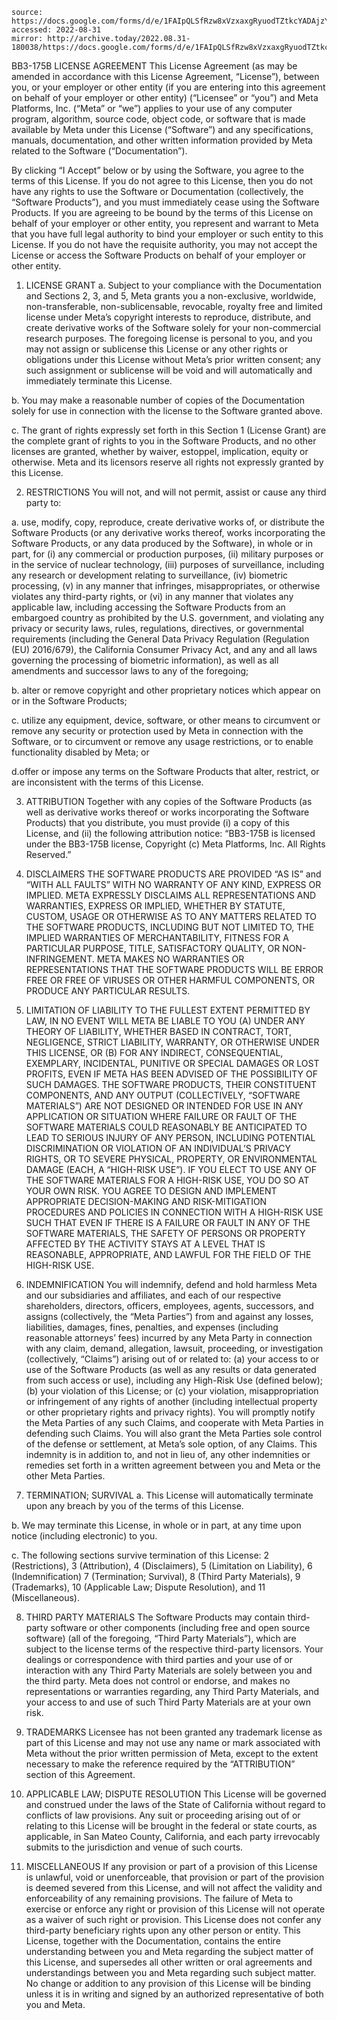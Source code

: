 ```
source: https://docs.google.com/forms/d/e/1FAIpQLSfRzw8xVzxaxgRyuodTZtkcYADAjzYjN5gcxx6DMa4XaGwwhQ/viewform
accessed: 2022-08-31
mirror: http://archive.today/2022.08.31-180038/https://docs.google.com/forms/d/e/1FAIpQLSfRzw8xVzxaxgRyuodTZtkcYADAjzYjN5gcxx6DMa4XaGwwhQ/viewform
```
BB3-175B LICENSE AGREEMENT
This License Agreement (as may be amended in accordance with this License Agreement, “License”), between you, or your employer or other entity (if you are entering into this agreement on behalf of your employer or other entity) (“Licensee” or “you”) and Meta Platforms, Inc. (“Meta” or “we”) applies to your use of any computer program, algorithm, source code, object code, or software that is made available by Meta under this License (“Software”) and any specifications, manuals, documentation, and other written information provided by Meta related to the Software (“Documentation”).  

By clicking “I Accept” below or by using the Software, you agree to the terms of this License.  If you do not agree to this License, then you do not have any rights to use the Software or Documentation (collectively, the “Software Products”), and you must immediately cease using the Software Products.  If you are agreeing to be bound by the terms of this License on behalf of your employer or other entity, you represent and warrant to Meta that you have full legal authority to bind your employer or such entity to this License. If you do not have the requisite authority, you may not accept the License or access the Software Products on behalf of your employer or other entity.

1. LICENSE GRANT
a. Subject to your compliance with the Documentation and Sections 2, 3, and 5, Meta grants you a non-exclusive, worldwide, non-transferable, non-sublicensable, revocable, royalty free and limited license under Meta’s copyright interests to reproduce, distribute, and create derivative works of the Software solely for your non-commercial research purposes.  The foregoing license is personal to you, and you may not assign or sublicense this License or any other rights or obligations under this License without Meta’s prior written consent; any such assignment or sublicense will be void and will automatically and immediately terminate this License.  

b. You may make a reasonable number of copies of the Documentation solely for use in connection with the license to the Software granted above. 

c. The grant of rights expressly set forth in this Section 1 (License Grant) are the complete grant of rights to you in the Software Products, and no other licenses are granted, whether by waiver, estoppel, implication, equity or otherwise.  Meta and its licensors reserve all rights not expressly granted by this License. 

2. RESTRICTIONS
You will not, and will not permit, assist or cause any third party to:

a. use, modify, copy, reproduce, create derivative works of, or distribute the Software Products (or any derivative works thereof, works incorporating the Software Products, or any data produced by the Software), in whole or in part, for (i) any commercial or production purposes, (ii) military purposes or in the service of nuclear technology, (iii) purposes of surveillance, including any research or development relating to surveillance, (iv) biometric processing, (v) in any manner that infringes, misappropriates, or otherwise violates any third-party rights, or (vi) in any manner that violates any applicable law, including accessing the Software Products from an embargoed country as prohibited by the U.S. government, and violating any privacy or security laws, rules, regulations, directives, or governmental requirements (including the General Data Privacy Regulation (Regulation (EU) 2016/679), the California Consumer Privacy Act, and any and all laws governing the processing of biometric information), as well as all amendments and successor laws to any of the foregoing;

b. alter or remove copyright and other proprietary notices which appear on or in the Software Products; 

c. utilize any equipment, device, software, or other means to circumvent or remove any security or protection used by Meta in connection with the Software, or to circumvent or remove any usage restrictions, or to enable functionality disabled by Meta; or

d.offer or impose any terms on the Software Products that alter, restrict, or are inconsistent with the terms of this License.

3. ATTRIBUTION
Together with any copies of the Software Products (as well as derivative works thereof or works incorporating the Software Products) that you distribute, you must provide (i) a copy of this License, and (ii) the following attribution notice: “BB3-175B is licensed under the BB3-175B license, Copyright (c) Meta Platforms, Inc. All Rights Reserved.”

4. DISCLAIMERS
THE SOFTWARE PRODUCTS ARE PROVIDED “AS IS” and “WITH ALL FAULTS” WITH NO WARRANTY OF ANY KIND, EXPRESS OR IMPLIED.  META EXPRESSLY DISCLAIMS ALL REPRESENTATIONS AND WARRANTIES, EXPRESS OR IMPLIED, WHETHER BY STATUTE, CUSTOM, USAGE OR OTHERWISE AS TO ANY MATTERS RELATED TO THE SOFTWARE PRODUCTS, INCLUDING BUT NOT LIMITED TO, THE IMPLIED WARRANTIES OF MERCHANTABILITY, FITNESS FOR A PARTICULAR PURPOSE, TITLE, SATISFACTORY QUALITY, OR NON-INFRINGEMENT.  META MAKES NO WARRANTIES OR REPRESENTATIONS THAT THE SOFTWARE PRODUCTS WILL BE ERROR FREE OR FREE OF VIRUSES OR OTHER HARMFUL COMPONENTS, OR PRODUCE ANY PARTICULAR RESULTS.  

5. LIMITATION OF LIABILITY
TO THE FULLEST EXTENT PERMITTED BY LAW, IN NO EVENT WILL META BE LIABLE TO YOU (A) UNDER ANY THEORY OF LIABILITY, WHETHER BASED IN CONTRACT, TORT, NEGLIGENCE, STRICT LIABILITY, WARRANTY, OR OTHERWISE UNDER THIS LICENSE, OR (B) FOR ANY INDIRECT, CONSEQUENTIAL, EXEMPLARY, INCIDENTAL, PUNITIVE OR SPECIAL DAMAGES OR LOST PROFITS, EVEN IF META HAS BEEN ADVISED OF THE POSSIBILITY OF SUCH DAMAGES. THE SOFTWARE PRODUCTS, THEIR CONSTITUENT COMPONENTS, AND ANY OUTPUT (COLLECTIVELY, “SOFTWARE MATERIALS”) ARE NOT DESIGNED OR INTENDED FOR USE IN ANY APPLICATION OR SITUATION WHERE FAILURE OR FAULT OF THE SOFTWARE MATERIALS COULD REASONABLY BE ANTICIPATED TO LEAD TO SERIOUS INJURY OF ANY PERSON, INCLUDING POTENTIAL DISCRIMINATION OR VIOLATION OF AN INDIVIDUAL’S PRIVACY RIGHTS, OR TO SEVERE PHYSICAL, PROPERTY, OR ENVIRONMENTAL DAMAGE (EACH, A “HIGH-RISK USE”). IF YOU ELECT TO USE ANY OF THE SOFTWARE MATERIALS FOR A HIGH-RISK USE, YOU DO SO AT YOUR OWN RISK. YOU AGREE TO DESIGN AND IMPLEMENT APPROPRIATE DECISION-MAKING AND RISK-MITIGATION PROCEDURES AND POLICIES IN CONNECTION WITH A HIGH-RISK USE SUCH THAT EVEN IF THERE IS A FAILURE OR FAULT IN ANY OF THE SOFTWARE MATERIALS, THE SAFETY OF PERSONS OR PROPERTY AFFECTED BY THE ACTIVITY STAYS AT A LEVEL THAT IS REASONABLE, APPROPRIATE, AND LAWFUL FOR THE FIELD OF THE HIGH-RISK USE.

6. INDEMNIFICATION
You will indemnify, defend and hold harmless Meta and our subsidiaries and affiliates, and each of our respective shareholders, directors, officers, employees, agents, successors, and assigns (collectively, the “Meta Parties”) from and against any losses, liabilities, damages, fines, penalties, and expenses (including reasonable attorneys’ fees) incurred by any Meta Party in connection with any claim, demand, allegation, lawsuit, proceeding, or investigation (collectively, “Claims”) arising out of or related to: (a) your access to or use of the Software Products (as well as any results or data generated from such access or use), including any High-Risk Use (defined below); (b) your violation of this License; or (c) your violation, misappropriation or infringement of any rights of another (including intellectual property or other proprietary rights and privacy rights).  You will promptly notify the Meta Parties of any such Claims, and cooperate with Meta Parties in defending such Claims.  You will also grant the Meta Parties sole control of the defense or settlement, at Meta’s sole option, of any Claims.  This indemnity is in addition to, and not in lieu of, any other indemnities or remedies set forth in a written agreement between you and Meta or the other Meta Parties.

7. TERMINATION; SURVIVAL
a. This License will automatically terminate upon any breach by you of the terms of this License.  

b. We may terminate this License, in whole or in part, at any time upon notice (including electronic) to you. 

c. The following sections survive termination of this License: 2 (Restrictions), 3 (Attribution), 4 (Disclaimers), 5 (Limitation on Liability), 6 (Indemnification) 7 (Termination; Survival), 8 (Third Party Materials), 9 (Trademarks), 10 (Applicable Law; Dispute Resolution), and 11 (Miscellaneous).

8. THIRD PARTY MATERIALS
The Software Products may contain third-party software or other components (including free and open source software) (all of the foregoing, “Third Party Materials”), which are subject to the license terms of the respective third-party licensors.  Your dealings or correspondence with third parties and your use of or interaction with any Third Party Materials are solely between you and the third party.  Meta does not control or endorse, and makes no representations or warranties regarding, any Third Party Materials, and your access to and use of such Third Party Materials are at your own risk.

9. TRADEMARKS
Licensee has not been granted any trademark license as part of this License and may not use any name or mark associated with Meta without the prior written permission of Meta, except to the extent necessary to make the reference required by the “ATTRIBUTION” section of this Agreement.

10. APPLICABLE LAW; DISPUTE RESOLUTION
This License will be governed and construed under the laws of the State of California without regard to conflicts of law provisions.  Any suit or proceeding arising out of or relating to this License will be brought in the federal or state courts, as applicable, in San Mateo County, California, and each party irrevocably submits to the jurisdiction and venue of such courts.

11. MISCELLANEOUS
If any provision or part of a provision of this License is unlawful, void or unenforceable, that provision or part of the provision is deemed severed from this License, and will not affect the validity and enforceability of any remaining provisions.  The failure of Meta to exercise or enforce any right or provision of this License will not operate as a waiver of such right or provision. This License does not confer any third-party beneficiary rights upon any other person or entity.  This License, together with the Documentation, contains the entire understanding between you and Meta regarding the subject matter of this License, and supersedes all other written or oral agreements and understandings between you and Meta regarding such subject matter.  No change or addition to any provision of this License will be binding unless it is in writing and signed by an authorized representative of both you and Meta. 

